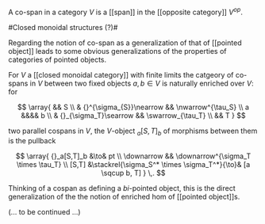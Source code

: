 A co-span in a category $V$ is a [[span]] in the [[opposite category]] $V^{op}$.

#Closed monoidal structures (?)#

Regarding the notion of co-span as a generalization of that of [[pointed object]] leads to some obvious generalizations of the properties of categories of pointed objects.


For $V$ a [[closed monoidal category]] 
with finite limits
the catgeory
of co-spans in $V$ between two fixed objects $a, b \in V$
is naturally enriched over $V$: for

$$
  \array{
    && S
    \\
    & {}^{\sigma_{S}}\nearrow && \nwarrow^{\tau_S}
    \\
    a &&&& b
    \\
    & {}_{\sigma_T}\searrow
    && \swarrow_{\tau_T}
    \\
    && T
  }
$$

two parallel cospans in $V$, the $V$-object 
${}_a[S,T]_b$
of morphisms between them is the pullback

$$
  \array{
    {}_a[S,T]_b
     &\to&
     pt
    \\
    \downarrow && \downarrow^{\sigma_T \times \tau_T}
    \\
    [S,T] &\stackrel{\sigma_S^* \times \sigma_T^*}{\to}& 
    [a \sqcup b, T]
  }
  \,.
$$

Thinking of a cospan as defining a <em>bi</em>-pointed object, this is the direct generalization of the the notion of enriched hom of [[pointed object]]s.


(... to be continued ...)